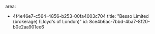 area:
  - 4f4e46e7-c564-4856-b253-00fa4003c704
title: "Besso Limited (brokerage) (Lloyd's of London)"
id: 8ce4b6ac-7bbd-4ba7-8f20-b0e2aa901ee6

